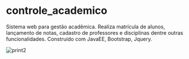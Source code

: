 # controle_academico
Sistema web para gestão acadêmica. Realiza matrícula de alunos, lançamento de notas, cadastro de professores e disciplinas dentre outras funcionalidades. Construído com JavaEE, Bootstrap, Jquery.

![print2](https://cloud.githubusercontent.com/assets/16988157/18613073/baa885d8-7d47-11e6-809f-a1005c15f051.png)

